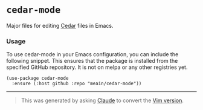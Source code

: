 # `cedar-mode`

Major files for editing [Cedar](https://www.cedarpolicy.com/) files in Emacs.

### Usage

To use cedar-mode in your Emacs configuration, you can include the
following snippet. This ensures that the package is installed from the
specified GitHub repository. It is not on melpa or any other registries yet.

``` emacs-lisp
(use-package cedar-mode
  :ensure (:host github :repo "meain/cedar-mode"))
```

---

> This was generated by asking [Claude](https://claude.ai) to convert the [Vim version](https://github.com/Dzordzu/vim-cedar/blob/main/syntax/cedar.vim).
